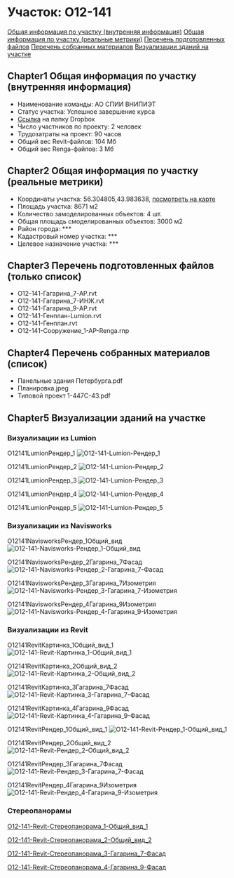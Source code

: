 # Участок: O12-141

[Общая информация по участку (внутренняя информация)](#Chapter1)
[Общая информация по участку (реальные метрики)](#Chapter2)
[Перечень подготовленных файлов](#Chapter3)
[Перечень собранных материалов](#Chapter4)
[Визуализации зданий на участке](#Chapter5)

## <a id="test">Chapter1</a> Общая информация по участку (внутренняя информация)
+ Наименование команды: АО СПИИ ВНИПИЭТ
+ Статус участка: Успешное завершение курса
+ [Ссылка](https://www.dropbox.com/sh/wvvgv1nw1iqred9/AABwmKOhxzLTv9UGH5jThAH_a/O12_141?dl=0) на папку Dropbox
+ Число участников по проекту: 2 человек
+ Трудозатраты на проект: 90 часов
+ Общий вес Revit-файлов: 104 Мб
+ Общий вес Renga-файлов: 3 Мб
## <a id="test">Chapter2</a> Общая информация по участку (реальные метрики)
+ Координаты участка: 56.304805,43.983638, [посмотреть на карте](yandex.ru/maps/47/nizhny-novgorod/?ll=56.304805%2C43.983638&z=19)
+ Площадь участка: 8671 м2
+ Количество замоделированных объектов: 4 шт.
+ Общая площадь смоделированных объектов: 3000 м2
+ Район города: *** 
+ Кадастровый номер участка: *** 
+ Целевое назначение участка: *** 
## <a id="test">Chapter3</a> Перечень подготовленных файлов (только список)
+ O12-141-Гагарина_7-АР.rvt
+ O12-141-Гагарина_7-ИНЖ.rvt
+ O12-141-Гагарина_9-АР.rvt
+ O12-141-Генплан-Lumion.rvt
+ O12-141-Генплан.rvt
+ O12-141-Сооружение_1-АР-Renga.rnp
## <a id="test">Chapter4</a> Перечень собранных материалов (список)
+ Панельные здания Петербурга.pdf
+ Планировка.jpeg
+ Типовой проект 1-447С-43.pdf
## <a id="test">Chapter5</a> Визуализации зданий на участке
### Визуализации из Lumion
O12141LumionРендер_1
![O12-141-Lumion-Рендер_1](/Images/O12_141/O12-141-Lumion-Рендер_1_Compressed.jpg)

O12141LumionРендер_2
![O12-141-Lumion-Рендер_2](/Images/O12_141/O12-141-Lumion-Рендер_2_Compressed.jpg)

O12141LumionРендер_3
![O12-141-Lumion-Рендер_3](/Images/O12_141/O12-141-Lumion-Рендер_3_Compressed.jpg)

O12141LumionРендер_4
![O12-141-Lumion-Рендер_4](/Images/O12_141/O12-141-Lumion-Рендер_4_Compressed.jpg)

O12141LumionРендер_5
![O12-141-Lumion-Рендер_5](/Images/O12_141/O12-141-Lumion-Рендер_5_Compressed.jpg)

### Визуализации из Navisworks
O12141NavisworksРендер_1Общий_вид
![O12-141-Navisworks-Рендер_1-Общий_вид](/Images/O12_141/O12-141-Navisworks-Рендер_1-Общий_вид_Compressed.jpg)

O12141NavisworksРендер_2Гагарина_7Фасад
![O12-141-Navisworks-Рендер_2-Гагарина_7-Фасад](/Images/O12_141/O12-141-Navisworks-Рендер_2-Гагарина_7-Фасад_Compressed.jpg)

O12141NavisworksРендер_3Гагарина_7Изометрия
![O12-141-Navisworks-Рендер_3-Гагарина_7-Изометрия](/Images/O12_141/O12-141-Navisworks-Рендер_3-Гагарина_7-Изометрия_Compressed.jpg)

O12141NavisworksРендер_4Гагарина_9Изометрия
![O12-141-Navisworks-Рендер_4-Гагарина_9-Изометрия](/Images/O12_141/O12-141-Navisworks-Рендер_4-Гагарина_9-Изометрия_Compressed.jpg)

### Визуализации из Revit
O12141RevitКартинка_1Общий_вид_1
![O12-141-Revit-Картинка_1-Общий_вид_1](/Images/O12_141/O12-141-Revit-Картинка_1-Общий_вид_1_Compressed.jpg)

O12141RevitКартинка_2Общий_вид_2
![O12-141-Revit-Картинка_2-Общий_вид_2](/Images/O12_141/O12-141-Revit-Картинка_2-Общий_вид_2_Compressed.jpg)

O12141RevitКартинка_3Гагарина_7Фасад
![O12-141-Revit-Картинка_3-Гагарина_7-Фасад](/Images/O12_141/O12-141-Revit-Картинка_3-Гагарина_7-Фасад_Compressed.jpg)

O12141RevitКартинка_4Гагарина_9Фасад
![O12-141-Revit-Картинка_4-Гагарина_9-Фасад](/Images/O12_141/O12-141-Revit-Картинка_4-Гагарина_9-Фасад_Compressed.jpg)

O12141RevitРендер_1Общий_вид_1
![O12-141-Revit-Рендер_1-Общий_вид_1](/Images/O12_141/O12-141-Revit-Рендер_1-Общий_вид_1_Compressed.jpg)

O12141RevitРендер_2Общий_вид_2
![O12-141-Revit-Рендер_2-Общий_вид_2](/Images/O12_141/O12-141-Revit-Рендер_2-Общий_вид_2_Compressed.jpg)

O12141RevitРендер_3Гагарина_7Фасад
![O12-141-Revit-Рендер_3-Гагарина_7-Фасад](/Images/O12_141/O12-141-Revit-Рендер_3-Гагарина_7-Фасад_Compressed.jpg)

O12141RevitРендер_4Гагарина_9Изометрия
![O12-141-Revit-Рендер_4-Гагарина_9-Изометрия](/Images/O12_141/O12-141-Revit-Рендер_4-Гагарина_9-Изометрия_Compressed.jpg)

### Стереопанорамы
[O12-141-Revit-Стереопанорама_1-Общий_вид_1](https://pano.autodesk.com/pano.html?url=jpgs/ee2f4439-a9aa-40ad-b69b-7b1ef24e5499&version=2)

[O12-141-Revit-Стереопанорама_2-Общий_вид_2](https://pano.autodesk.com/pano.html?url=jpgs/c431aad9-547a-4627-9151-3b7b972a7b4d&version=2)

[O12-141-Revit-Стереопанорама_3-Гагарина_7-Фасад](https://pano.autodesk.com/pano.html?url=jpgs/cc0f7f5c-43d1-4b44-afe1-bb458e12e860&version=2)

[O12-141-Revit-Стереопанорама_4-Гагарина_9-Фасад](https://pano.autodesk.com/pano.html?url=jpgs/55eff3a4-cb41-479a-90ab-7cc4929c28d2&version=2)

